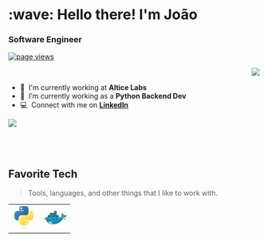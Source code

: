 <h1 align="left" id="title">:wave: Hello there! I'm João</h1>
<h3 align="left">Software Engineer</h3>

<p align="left">
  <a href="https://github.com/ryzenboi98/ryzenboi98">
    <img src="https://komarev.com/ghpvc/?username=ryzenboi98" alt="page views" />
  </a>
</p>

<a href="#ryzenboi98-title">
  <img src="https://github-readme-stats.vercel.app/api?username=ryzenboi98&show_icons=true&theme=onedark" align="right" />
</a>

<br>

- :office: &nbsp;I'm currently working at **Altice Labs**
- :seedling: &nbsp;I’m currently working as a **Python Backend Dev**
- :computer: &nbsp;Connect with me on **[LinkedIn](https://www.linkedin.com/in/jo%C3%A3o-ant%C3%B3nio/)**
<a href="#ryzenboi98-title">
  <img src="https://spotify-github-profile.vercel.app/api/view?uid=ujuq241qyia2mvohdnnb4ay7s&cover_image=true&theme=natemoo-re&show_offline=false&background_color=121212&interchange=false&bar_color=53b14f&bar_color_cover=false" align="left" />
</a>

<br>
<br>
<br>
<br>


<h2 align="left" id="ryzenboi98-tech">Favorite Tech</h2>

> Tools, languages, and other things that I like to work with.
<table>
  <tr>
    <td align="left">
      <!-- Left-aligned image -->
      <img src="./img/python-original.svg" width="48" height="48 alt="Left Image" />
    </td>
    <td align="left">
      <!-- Right-aligned image 1 -->
      <img src="./img/docker-original.svg" width="48" height="48 alt="Right Image 1" />
    </td>
  </tr>
</table>
